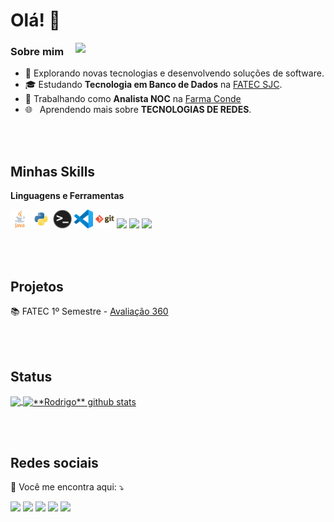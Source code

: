 <!-- Início do README -->
# Olá! 👋

<img src="https://raw.githubusercontent.com/MicaelliMedeiros/micaellimedeiros/master/image/computer-illustration.png" min-width="400px" max-width="400px" width="400px" align="right">


<h3>Sobre mim</h3>

- 🚀 Explorando novas tecnologias e desenvolvendo soluções de software.
- 🎓 Estudando **Tecnologia em Banco de Dados** na <a href="https://fatecsjc-prd.azurewebsites.net">FATEC SJC</a>.
- 💼 Trabalhando como **Analista NOC** na <a href="https://www.farmaconde.com.br">Farma Conde</a>
- 🌐 &nbsp; Aprendendo mais sobre **TECNOLOGIAS DE REDES**.

<br><br>
## Minhas Skills

**Linguagens e Ferramentas**

<code><img height="30" src="https://raw.githubusercontent.com/github/explore/80688e429a7d4ef2fca1e82350fe8e3517d3494d/topics/java/java.png"></code>
<code><img height="30" src="https://raw.githubusercontent.com/github/explore/80688e429a7d4ef2fca1e82350fe8e3517d3494d/topics/python/python.png"></code>
<code><img height="30" src="https://raw.githubusercontent.com/github/explore/80688e429a7d4ef2fca1e82350fe8e3517d3494d/topics/terminal/terminal.png"></code>
<code><img height="30" src="https://raw.githubusercontent.com/github/explore/80688e429a7d4ef2fca1e82350fe8e3517d3494d/topics/visual-studio-code/visual-studio-code.png"></code>
<code><img height="30" src="https://raw.githubusercontent.com/github/explore/80688e429a7d4ef2fca1e82350fe8e3517d3494d/topics/git/git.png"></code>
<code><img height="30" src="https://img.shields.io/badge/-Eclipse-2C2255?style=flat&logo=eclipse-ide&logoColor=white"></code>
<code><img height="30" src="https://img.shields.io/badge/-PyCharm-000000?style=flat&logo=pycharm&logoColor=white"></code>
<code><img height="30" src="https://img.shields.io/badge/-Trello-0079BF?style=flat&logo=trello&logoColor=white"></code>

<br><br>
## Projetos

📚 FATEC 1º Semestre - [Avaliação 360](https://github.com/DevTudoFatec/Avaliacao360/blob/main/README.md)

<br><br>
## Status

<a href="https://github.com/ropcastr">
  <img align="center" src="https://github-readme-stats.vercel.app/api/top-langs/?username=ropcastr&theme=dracula&hide_langs_below=1" />
</a>

<a href="https://github.com/ropcastr">
 <img align="center" src="https://github-readme-stats.vercel.app/api?username=ropcastr&show_icons=true&theme=dracula&line_height=27" alt="**Rodrigo** github stats"/>
</a>

[website]: https://codedev.ga/
[twitter]: https://twitter.com/SEUTWITTER
[youtube]: https://www.youtube.com/user/SEUYOUTUBE/
[instagram]: https://www.instagram.com/SEUINSTAGRAM/
[linkedin]: https://www.linkedin.com/in/SEULINKEDIN/

<br><br>
## Redes sociais

<p align="left">
  💌 Você me encontra aqui: ⤵️
</p>

<p align="left">
  <a href="#" alt="Gmail">
  <img src="https://img.shields.io/badge/-Gmail-FF0000?style=flat-square&labelColor=FF0000&logo=gmail&logoColor=white&link=LINK-DO-SEU-GMAIL" /></a>

  <a href="#" alt="LinkedIn">
  <img src="https://img.shields.io/badge/-Linkedin-0e76a8?style=flat-square&logo=Linkedin&logoColor=white&link=LINK-DO-SEU-LINKEDIN" /></a>

  <a href="#" alt="WhatsApp">
  <img src="https://img.shields.io/badge/-WhatsApp-25d366?style=flat-square&labelColor=25d366&logo=whatsapp&logoColor=white&link=API-DO-SEU-WHATSAPP"/></a>

  <a href="#" alt="Facebook">
  <img src="https://img.shields.io/badge/-Facebook-3b5998?style=flat-square&labelColor=3b5998&logo=facebook&logoColor=white&link=LINK-DO-SEU-FACEBOOK"/></a>

  <a href="#" alt="Instagram">
  <img src="https://img.shields.io/badge/-Instagram-DF0174?style=flat-square&labelColor=DF0174&logo=instagram&logoColor=white&link=LINK-DO-SEU-INSTAGRAM"/></a>
</p>

